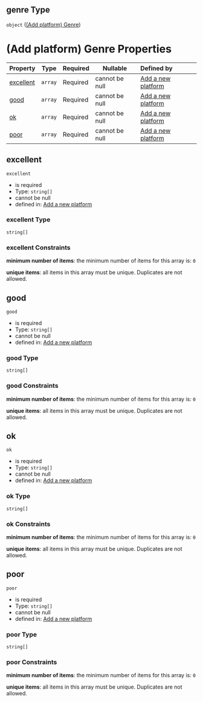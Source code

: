 ## genre Type

`object` ([(Add platform) Genre](add-platform-properties-add-platform-genre.md))

# (Add platform) Genre Properties

| Property                | Type    | Required | Nullable       | Defined by                                                                                                                                                                                                          |
| :---------------------- | ------- | -------- | -------------- | :------------------------------------------------------------------------------------------------------------------------------------------------------------------------------------------------------------------ |
| [excellent](#excellent) | `array` | Required | cannot be null | [Add a new platform](add-platform-properties-add-platform-genre-properties-add-platform---genre-excellent-match.md "http&#x3A;//www.city-game-studio.com/add.platform.json#/properties/genre/properties/excellent") |
| [good](#good)           | `array` | Required | cannot be null | [Add a new platform](add-platform-properties-add-platform-genre-properties-add-platform---genre-good-match.md "http&#x3A;//www.city-game-studio.com/add.platform.json#/properties/genre/properties/good")           |
| [ok](#ok)               | `array` | Required | cannot be null | [Add a new platform](add-platform-properties-add-platform-genre-properties-add-platform---genre-ok-match.md "http&#x3A;//www.city-game-studio.com/add.platform.json#/properties/genre/properties/ok")               |
| [poor](#poor)           | `array` | Required | cannot be null | [Add a new platform](add-platform-properties-add-platform-genre-properties-add-platform---genre-poor-match.md "http&#x3A;//www.city-game-studio.com/add.platform.json#/properties/genre/properties/poor")           |

## excellent




`excellent`

-   is required
-   Type: `string[]`
-   cannot be null
-   defined in: [Add a new platform](add-platform-properties-add-platform-genre-properties-add-platform---genre-excellent-match.md "http&#x3A;//www.city-game-studio.com/add.platform.json#/properties/genre/properties/excellent")

### excellent Type

`string[]`

### excellent Constraints

**minimum number of items**: the minimum number of items for this array is: `0`

**unique items**: all items in this array must be unique. Duplicates are not allowed.

## good




`good`

-   is required
-   Type: `string[]`
-   cannot be null
-   defined in: [Add a new platform](add-platform-properties-add-platform-genre-properties-add-platform---genre-good-match.md "http&#x3A;//www.city-game-studio.com/add.platform.json#/properties/genre/properties/good")

### good Type

`string[]`

### good Constraints

**minimum number of items**: the minimum number of items for this array is: `0`

**unique items**: all items in this array must be unique. Duplicates are not allowed.

## ok




`ok`

-   is required
-   Type: `string[]`
-   cannot be null
-   defined in: [Add a new platform](add-platform-properties-add-platform-genre-properties-add-platform---genre-ok-match.md "http&#x3A;//www.city-game-studio.com/add.platform.json#/properties/genre/properties/ok")

### ok Type

`string[]`

### ok Constraints

**minimum number of items**: the minimum number of items for this array is: `0`

**unique items**: all items in this array must be unique. Duplicates are not allowed.

## poor




`poor`

-   is required
-   Type: `string[]`
-   cannot be null
-   defined in: [Add a new platform](add-platform-properties-add-platform-genre-properties-add-platform---genre-poor-match.md "http&#x3A;//www.city-game-studio.com/add.platform.json#/properties/genre/properties/poor")

### poor Type

`string[]`

### poor Constraints

**minimum number of items**: the minimum number of items for this array is: `0`

**unique items**: all items in this array must be unique. Duplicates are not allowed.
